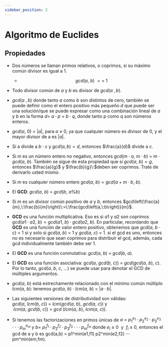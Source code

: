 ```yaml
---
sidebar_position: 2
---
```


# Algoritmo de Euclides

## Propiedades

* Dos números se llaman primos relativos, o coprimos, si su máximo común divisor es igual a 1.

    * $$gcd\left(a,\:b\right)\:==\:1$$

* Todo divisor común de $a$ y $b$ es divisor de $gcd(a\:,b)$.

* $gcd(a\:,b)$ donde tanto $a$ como $b$ son distintos de cero, también se puede definir como el entero positivo más pequeño $d$ que puede ser una solución/que se puede expresar como una combinación lineal de $a$ y $b$ en la forma $d=\:a\cdot p\:+\:b\cdot q$, donde tanto p como q son números enteros.

* $gcd\left(a,\:0\right)\:=\:\left|a\right|$, para $a\:\ne \:0$, ya que cualquier número es divisor de 0, y el mayor divisor de a es $|a|$.

* Si a divide a $b \cdot c$ y $gcd(a,b)=d$, entonces $\frac{a}{d}$ divide a $c$.

* Si $m$ es un número entero no negativo, entonces $gcd\left(m⋅a,\:m⋅b\right)\:=\:m⋅gcd\left(a,\:b\right)$. También se sigue de esta propiedad que si $gcd\left(a,\:b\right)=g$, entonces $\frac{a}{g}$ y $\frac{b}{g}\:$deben ser coprimos. Trate de derivarlo usted mismo.

* Si $m$ es cualquier número entero $gcd\left(a,\:b\right)=gcd\left(a+m\cdot b,\:b\right)$.

* El **GCD**: $gcd\left(a,\:b\right)\:=\:gcd\left(b,\:a\%b\right)$

* Si $m$ es un divisor común positivo de $a$ y $b$, entonces $gcd\left(\frac{a}{m},\:\frac{b}{m}\right)\:=\:\frac{gcd\left(a,\:b\right)}{m}$.

* **GCD** es una función multiplicativa. Eso es si $a1$ y $a2$ son coprimos $gcd\left(a1\cdot a2,\:b\right)=gcd\left(a1,\:b\right)\cdot gcd\left(a2,\:b\right)$. En particular, recordando que **GCD** es una función de valor entero positivo, obtenemos que $gcd\left(a,\:b⋅c\right)\:=\:1$ si y solo si $gcd\left(a,\:b\right)\:=\:1$ y $gcd\left(a,\:c\right)\:=\:1$. si el gcd es uno, entonces no es necesario que sean coprimos para distribuir el gcd, además, cada gcd individualmente también debe ser 1.

* El **GCD** es una función conmutativa: $gcd\left(a,\:b\right)\:=\:gcd\left(b,\:a\right)$.

* El **GCD** es una función asociativa: $gcd\left(a,\:gcd\left(b,\:c\right)\right)\:=\:gcd\left(gcd\left(a,\:b\right),\:c\right)$. Por lo tanto, $gcd\left(a,\:b,\:c,\:...\right)$ se puede usar para denotar el GCD de múltiples argumentos.

* $gcd\left(a,\:b\right)$ está estrechamente relacionado con el mínimo común múltiplo $lcm\left(a,\:b\right)$: tenemos $gcd\left(a,\:b\right)⋅lcm\left(a,\:b\right)\:=\:|a⋅b|$.

* Las siguientes versiones de distributividad son válidas: $gcd\left(a,\:lcm\left(b,\:c\right)\right)\:=\:lcm\left(gcd\left(a,\:b\right),\:gcd\left(a,\:c\right)\right)$ y $\:lcm\left(a,\:gcd\left(b,\:c\right)\right)\:=\:gcd\:\left(lcm\left(a,\:b\right),\:lcm\left(a,\:c\right)\right)$.

* Si tenemos las factorizaciones en primos únicas de $a\:=\:p_1^{e_1}⋅p_2^{e_2}⋅p_3^{e_3}⋅⋅⋅p_m^{e_m}$ y $b=\:p_1^{f_1}⋅p_2^{f_2}⋅p_3^{f_3}⋅⋅⋅p_m^{f_m}$ donde $e_i\:\ge \:0\:$ y $\:f_i\:\ge \:0$, entonces el gcd de a y b es gcd(a,b) = p1^min(e1,f1) p2^min(e2,f2) ⋅⋅⋅ pm^min(em,fm).